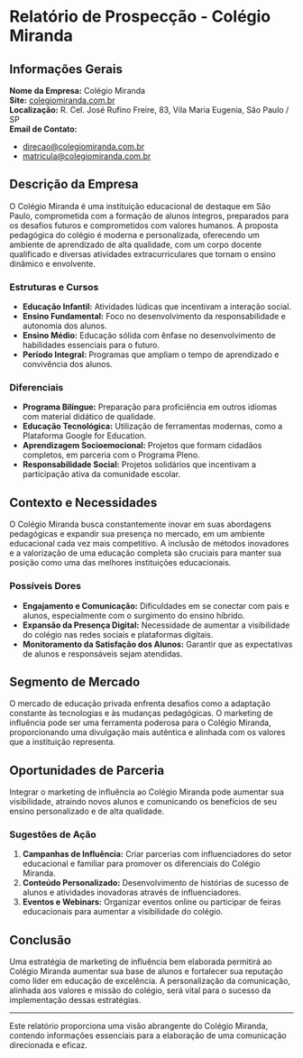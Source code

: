 # Relatório de Prospecção - Colégio Miranda

## Informações Gerais
**Nome da Empresa:** Colégio Miranda  
**Site:** [colegiomiranda.com.br](https://colegiomiranda.com.br)  
**Localização:** R. Cel. José Rufino Freire, 83, Vila Maria Eugenia, São Paulo / SP  
**Email de Contato:** 
- direcao@colegiomiranda.com.br 
- matricula@colegiomiranda.com.br

## Descrição da Empresa
O Colégio Miranda é uma instituição educacional de destaque em São Paulo, comprometida com a formação de alunos íntegros, preparados para os desafios futuros e comprometidos com valores humanos. A proposta pedagógica do colégio é moderna e personalizada, oferecendo um ambiente de aprendizado de alta qualidade, com um corpo docente qualificado e diversas atividades extracurriculares que tornam o ensino dinâmico e envolvente.

### Estruturas e Cursos
- **Educação Infantil:** Atividades lúdicas que incentivam a interação social.
- **Ensino Fundamental:** Foco no desenvolvimento da responsabilidade e autonomia dos alunos.
- **Ensino Médio:** Educação sólida com ênfase no desenvolvimento de habilidades essenciais para o futuro.
- **Período Integral:** Programas que ampliam o tempo de aprendizado e convivência dos alunos.

### Diferenciais
- **Programa Bilíngue:** Preparação para proficiência em outros idiomas com material didático de qualidade.
- **Educação Tecnológica:** Utilização de ferramentas modernas, como a Plataforma Google for Education.
- **Aprendizagem Socioemocional:** Projetos que formam cidadãos completos, em parceria com o Programa Pleno.
- **Responsabilidade Social:** Projetos solidários que incentivam a participação ativa da comunidade escolar.

## Contexto e Necessidades
O Colégio Miranda busca constantemente inovar em suas abordagens pedagógicas e expandir sua presença no mercado, em um ambiente educacional cada vez mais competitivo. A inclusão de métodos inovadores e a valorização de uma educação completa são cruciais para manter sua posição como uma das melhores instituições educacionais.

### Possíveis Dores
- **Engajamento e Comunicação:** Dificuldades em se conectar com pais e alunos, especialmente com o surgimento do ensino híbrido.
- **Expansão da Presença Digital:** Necessidade de aumentar a visibilidade do colégio nas redes sociais e plataformas digitais.
- **Monitoramento da Satisfação dos Alunos:** Garantir que as expectativas de alunos e responsáveis sejam atendidas.

## Segmento de Mercado
O mercado de educação privada enfrenta desafios como a adaptação constante às tecnologias e às mudanças pedagógicas. O marketing de influência pode ser uma ferramenta poderosa para o Colégio Miranda, proporcionando uma divulgação mais autêntica e alinhada com os valores que a instituição representa.

## Oportunidades de Parceria
Integrar o marketing de influência ao Colégio Miranda pode aumentar sua visibilidade, atraindo novos alunos e comunicando os benefícios de seu ensino personalizado e de alta qualidade.

### Sugestões de Ação
1. **Campanhas de Influência:** Criar parcerias com influenciadores do setor educacional e familiar para promover os diferenciais do Colégio Miranda.
2. **Conteúdo Personalizado:** Desenvolvimento de histórias de sucesso de alunos e atividades inovadoras através de influenciadores.
3. **Eventos e Webinars:** Organizar eventos online ou participar de feiras educacionais para aumentar a visibilidade do colégio.

## Conclusão
Uma estratégia de marketing de influência bem elaborada permitirá ao Colégio Miranda aumentar sua base de alunos e fortalecer sua reputação como líder em educação de excelência. A personalização da comunicação, alinhada aos valores e missão do colégio, será vital para o sucesso da implementação dessas estratégias. 

---

Este relatório proporciona uma visão abrangente do Colégio Miranda, contendo informações essenciais para a elaboração de uma comunicação direcionada e eficaz.